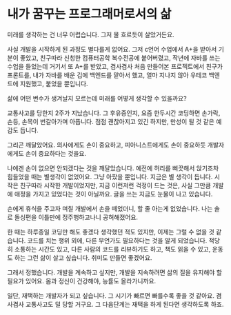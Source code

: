 # 내가 꿈꾸는 프로그래머로서의 삶

미래를 생각하는 건 너무 어렵습니다.
그저 물 흐르듯이 살았거든요.

사실 개발을 시작하게 된 과정도 별다를게 없어요.
그저 c언어 수업에서 A+을 받아서 기분이 좋았고,
친구따라 신청한 컴퓨터공학 복수전공에 붙어버렸고,
작년에 자바를 쓰는 수업을 들었는데 거기서 또 A+를 받았고,
겸사겸사 처음 만들어본 프로젝트에서 친구가 프론트를, 내가 자바를 배운 김에 백엔드를 맡아서 했고,
얼마 지나지 않아 우테코 백엔드에 지원했고, 붙었을 뿐입니다.

삶에 어떤 변수가 생겨날지 모르는데 미래를 어떻게 생각할 수 있을까요?
 
교통사고를 당한지 2주가 지났습니다.
그 후유증인지, 요즘 한두시간 코딩하면 손가락, 손등, 손목이 번갈아가며 아픕니다.
점점 괜찮아지고 있긴 하지만, 만성이 될 것 같은 예감도 듭니다.

그리곤 깨달았어요.
의사에게도 손이 중요하고, 피아니스트에게도 손이 중요하듯
개발자에게도 손이 중요하다는 것을요.

나에겐 손이 없으면 안되겠다는 것을 깨달았습니다.
예전에 허리를 삐끗해서 앉기조차 힘들었을 때는 별생각이 없었어요. 그냥 아팠을 뿐입니다.
지금은 별 생각이 듭니다.
시작은 친구따라 시작한 개발이었지만,
지금 이런저런 걱정이 드는 것은, 사실 그만큼 개발에 애정을 가지고 있었다는 것이 아닐까요.
글을 쓰는 지금도 눈물이 나고 있습니다.

손에게 휴식을 주고자 며칠 개발에서 손을 떼었더니, 할 줄 아는게 없었습니다.
나는 솔로 돌싱편을 이틀만에 정주행하고나니 공허해졌어요.

한 때는 하루종일 코딩만 해도 좋겠다 생각했던 적도 있지만,
이제는 그럴 수 없을 것 같습니다.
코드를 치는 행위 외에, 다른 무언가도 필요하다는 것을 알게 되었습니다.
적당히 소통하는 시간도 있고, 다른 사람의 코드를 리뷰하기도 하고, 책도 읽을 수 있고, 운동도 하는 그런 삶이 살고 싶습니다.
취미도 만들면 좋겠어요.

그래서 정했습니다.
개발을 계속하고 싶지만, 개발을 지속하려면 삶의 질을 유지해야 할 필요가 있어요.
몸과 정신이 건강해야, 능률도 올라가니까요.

일단, 재택하는 개발자가 되고 싶습니다.
그 시기가 빠르면 빠를수록 좋을 것 같아요.
겸사겸사 교통사고도 덜 당할 거구요.
그 다음단계는 재택을 하게 된다면 생각하도록 하죠.
